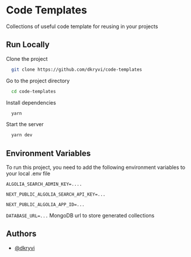 # Code Templates

Collections of useful code template for reusing in your projects

## Run Locally

Clone the project

```bash
  git clone https://github.com/dkryvi/code-templates
```

Go to the project directory

```bash
  cd code-templates
```

Install dependencies

```bash
  yarn
```

Start the server

```bash
  yarn dev
```

## Environment Variables

To run this project, you need to add the following environment variables to your
local .env file

`ALGOLIA_SEARCH_ADMIN_KEY=....`

`NEXT_PUBLIC_ALGOLIA_SEARCH_API_KEY=...`

`NEXT_PUBLIC_ALGOLIA_APP_ID=...`

`DATABASE_URL=...` MongoDB url to store generated collections

## Authors

- [@dkryvi](https://github.com/dkryvi)
